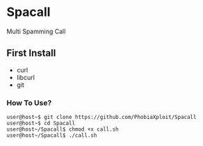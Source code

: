 # Spacall
Multi Spamming Call

## First Install
- curl
- libcurl
- git

### How To Use?
```
user@host~$ git clone https://github.com/PhobiaXploit/Spacall
user@host~$ cd Spacall
user@host~/Spacall$ chmod +x call.sh
user@host~/Spacall$ ./call.sh
